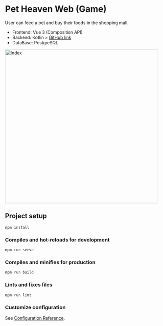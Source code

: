 # Pet Heaven Web (Game)

User can feed a pet and buy their foods in the shopping mall.

* Frontend: Vue 3 (Composition API)
* Backend: Kotlin > [GitHub link](https://github.com/Bravakaikai/pet-heaven-api)
* DataBase: PostgreSQL

<img alt="Index" src="https://user-images.githubusercontent.com/39983900/170006280-39c372c9-d48a-49d4-adf8-f625174ff207.png" style="width:500px" />


## Project setup
```
npm install
```

### Compiles and hot-reloads for development
```
npm run serve
```

### Compiles and minifies for production
```
npm run build
```

### Lints and fixes files
```
npm run lint
```

### Customize configuration
See [Configuration Reference](https://cli.vuejs.org/config/).
